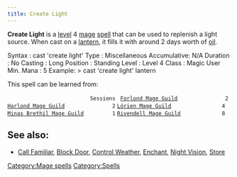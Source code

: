 ```yaml
---
title: Create Light
---
```


**Create Light** is a [level](level "wikilink") 4
[mage](mage "wikilink") [spell](spell "wikilink") that can be used to
replenish a light source. When cast on a [lantern](lantern "wikilink"),
it fills it with around 2 days worth of [oil](oil "wikilink").

Syntax : cast 'create light' Type : Miscellaneous Accumulative: N/A
Duration : No Casting : Long Position : Standing Level : Level 4 Class :
Magic User Min. Mana : 5 Example: \> cast 'create light' lantern

This spell can be learned from:

`                          Sessions `
[`Forlond Mage Guild`](Forlond_Mage_Guild "wikilink")`               2`
[`Harlond Mage Guild`](Harlond_Mage_Guild "wikilink")`               2`
[`Lórien Mage Guild`](Lórien_Mage_Guild "wikilink")`                4`
[`Minas Brethil Mage Guild`](Minas_Brethil_Mage_Guild "wikilink")`         1`
[`Rivendell Mage Guild`](Rivendell_Mage_Guild "wikilink")`             8`

## See also:

- [Call Familiar](Call_Familiar "wikilink"), [Block
  Door](Block_Door "wikilink"), [Control
  Weather](Control_Weather "wikilink"), [Enchant](Enchant "wikilink"),
  [Night Vision](Night_Vision "wikilink"), [Store](Store "wikilink")

[Category:Mage spells](Category:Mage_spells "wikilink")
[Category:Spells](Category:Spells "wikilink")